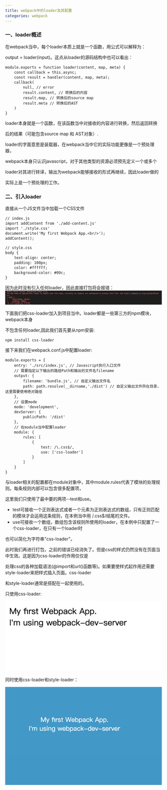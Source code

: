 ```yaml
---
title: webpack中的loader及其配置
categories: webpack
---
```


### 一、loader概述

在webpack当中，每个loader本质上就是一个函数，用公式可以解释为：

output = loader(input)。这点从loader的源码结构中也可以看出：

```
module.exports = function loader(content, map, meta) {
    const callback = this.async;
    const result = handler(content, map, meta);
    callback(
        null, // error
        result.content, // 转换后的内容
        result.map, // 转换后的source map
        result.meta // 转换后的AST
    )
}
```
loader本身就是一个函数，在该函数当中对接收的内容进行转换，然后返回转换

后的结果（可能包含source map 和 AST对象）.


loader的字面意思是装载器，在webpack当中它的实际功能更像是一个预处理器，

webpack本身只认识javascript，对于其他类型的资源必须预先定义一个或多个

loader对其进行转译，输出为webpack能够接收的形式再继续，因此loader做的

实际上是一个预处理的工作。

### 二、引入loader

直接从一个JS文件当中加载一个CSS文件

```
// index.js
import addContent from './add-content.js'
import './style.css'
document.write('My first Webpack App.<br/>');
addContent();
```

```
// style.css
body {
    text-align: center;
    padding: 100px;
    color: #ffffff;
    background-color: #09c;
}
```

因为此时没有引入任何loader，因此直接打包将会报错：
![image](/public/images/loader-not-found.png)

下面我们把css-loader加入到项目当中。loader都是一些第三方的npm模块，webpack本身

不包含任何loader,因此我们首先要从npm安装:

```
npm install css-loader
```

接下来我们在webpack.conf.js中配置loader:


```
module.exports = {
    entry: './src/index.js', // Javascript执行入口文件
    // 需要指定以下输出的路径Path和输出的文件名filename
    output: {
        filename: 'bundle.js', // 自定义输出文件名
        path: path.resolve(__dirname,'./dist') // 自定义输出文件所在目录，这里需要使用绝对路径
    },
    // 设置mode
    mode: 'development',
    devServer: {
        publicPath: '/dist'
    },
    // 在module当中配置loader
    module: {
        rules: [
            {
                test: /\.css$/,
                use: ['css-loader']
            }
        ]
    }
}
```

与loader相关的配置都在module对象中，其中module.rules代表了模块的处理规则。每条规则内部可以包含很多配置项，

这里我们只使用了最中要的两项--test和use。

- test可接收一个正则表达式或者一个元素为正则表达式的数组，只有正则匹配的模块才会运用这条规则，在本例当中用
/\.css$/结尾的文件。
- use可接收一个数组，数组包含该规则所使用的loader，在本例中只配置了一个css-loader，在只有一个loader时

也可以简化为字符串"css-loader"。

此时我们再进行打包，之前的错误已经消失了。但是css的样式仍然没有在页面当中生效。这是因为css-loader的作用仅仅是

处理css的各种加载语法(@import和url()函数等)。如果要使样式起作用还需要style-loader来把样式插入页面。css-loader

和style-loader通常是搭配在一起使用的。

只使用css-loader:

![image](/public/images/css-loader-1.png)


同时使用css-loader和style-loader：


![image](/public/images/css-loader-2.png)